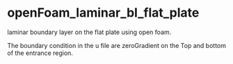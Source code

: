 # openFoam_laminar_bl_flat_plate
laminar boundary layer on the flat plate using open foam.

The boundary condition in the u file are zeroGradient on the Top and bottom  of the entrance region.
